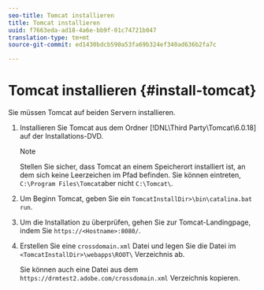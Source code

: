 ```yaml
---
seo-title: Tomcat installieren
title: Tomcat installieren
uuid: f7663eda-ad18-4a6e-bb9f-01c74721b047
translation-type: tm+mt
source-git-commit: ed1430bdcb590a53fa69b324ef340ad636b2fa7c

---
```



# Tomcat installieren {#install-tomcat}

Sie müssen Tomcat auf beiden Servern installieren.
1. Installieren Sie Tomcat aus dem Ordner [!DNL\Third Party\Tomcat\6.0.18\] auf der Installations-DVD.

   >[!NOTE]
   >
   >Stellen Sie sicher, dass Tomcat an einem Speicherort installiert ist, an dem sich keine Leerzeichen im Pfad befinden. Sie können eintreten, `C:\Program Files\Tomcat`aber nicht `C:\Tomcat\`.

1. Um Beginn Tomcat, geben Sie ein `TomcatInstallDir>\bin\catalina.bat run`.
1. Um die Installation zu überprüfen, gehen Sie zur Tomcat-Landingpage, indem Sie `https://<Hostname>:8080/`.
1. Erstellen Sie eine `crossdomain.xml` Datei und legen Sie die Datei im `<TomcatInstallDir>\webapps\ROOT\` Verzeichnis ab.

   Sie können auch eine Datei aus dem `https://drmtest2.adobe.com/crossdomain.xml` Verzeichnis kopieren.
